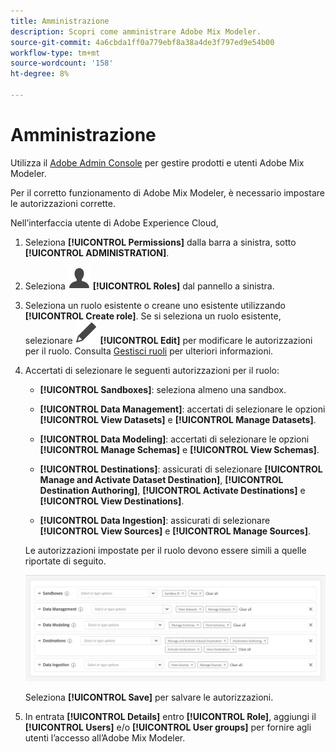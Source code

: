 ```yaml
---
title: Amministrazione
description: Scopri come amministrare Adobe Mix Modeler.
source-git-commit: 4a6cbda1ff0a779ebf8a38a4de3f797ed9e54b00
workflow-type: tm+mt
source-wordcount: '158'
ht-degree: 8%

---
```



# Amministrazione

Utilizza il [Adobe Admin Console](https://helpx.adobe.com/it/enterprise/using/admin-console.html) per gestire prodotti e utenti Adobe Mix Modeler.

Per il corretto funzionamento di Adobe Mix Modeler, è necessario impostare le autorizzazioni corrette.

Nell’interfaccia utente di Adobe Experience Cloud,

1. Seleziona **[!UICONTROL Permissions]** dalla barra a sinistra, sotto **[!UICONTROL ADMINISTRATION]**.

1. Seleziona ![Persona](assets/icons/User.svg) **[!UICONTROL Roles]** dal pannello a sinistra.

1. Seleziona un ruolo esistente o creane uno esistente utilizzando **[!UICONTROL Create role]**. Se si seleziona un ruolo esistente, selezionare ![Modifica](assets/icons/Edit.svg) **[!UICONTROL Edit]** per modificare le autorizzazioni per il ruolo. Consulta [Gestisci ruoli](https://helpx.adobe.com/it/enterprise/using/admin-console.html) per ulteriori informazioni.

1. Accertati di selezionare le seguenti autorizzazioni per il ruolo:

   * **[!UICONTROL Sandboxes]**: seleziona almeno una sandbox.

   * **[!UICONTROL Data Management]**: accertati di selezionare le opzioni **[!UICONTROL View Datasets]** e **[!UICONTROL Manage Datasets]**.

   * **[!UICONTROL Data Modeling]**: accertati di selezionare le opzioni **[!UICONTROL Manage Schemas]** e **[!UICONTROL View Schemas]**.

   * **[!UICONTROL Destinations]**: assicurati di selezionare **[!UICONTROL Manage and Activate Dataset Destination]**, **[!UICONTROL Destination Authoring]**, **[!UICONTROL Activate Destinations]** e **[!UICONTROL View Destinations]**.

   * **[!UICONTROL Data Ingestion]**: assicurati di selezionare **[!UICONTROL View Sources]** e **[!UICONTROL Manage Sources]**.

   Le autorizzazioni impostate per il ruolo devono essere simili a quelle riportate di seguito.

   ![Autorizzazioni](assets/permissions.png)

   Seleziona **[!UICONTROL Save]** per salvare le autorizzazioni.

1. In entrata **[!UICONTROL Details]** entro **[!UICONTROL Role]**, aggiungi il **[!UICONTROL Users]** e/o **[!UICONTROL User groups]** per fornire agli utenti l’accesso all’Adobe Mix Modeler.
